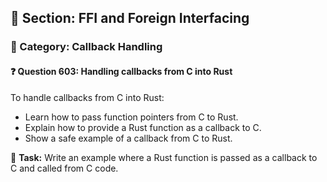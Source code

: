 ## 📘 Section: FFI and Foreign Interfacing  
### 🔹 Category: Callback Handling  
#### ❓ Question 603: Handling callbacks from C into Rust

To handle callbacks from C into Rust:

- Learn how to pass function pointers from C to Rust.
- Explain how to provide a Rust function as a callback to C.
- Show a safe example of a callback from C to Rust.

🔧 **Task:** Write an example where a Rust function is passed as a callback to C and called from C code.
